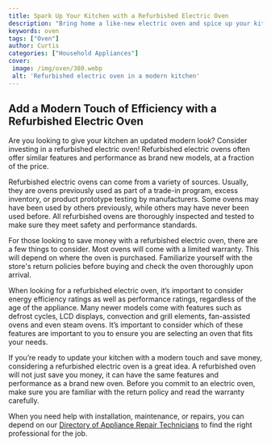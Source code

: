 ```yaml
---
title: Spark Up Your Kitchen with a Refurbished Electric Oven
description: "Bring home a like-new electric oven and spice up your kitchen with this money-saving idea Find out the advantages of buying a refurbished electric oven and what to look for to ensure that you get the best deal"
keywords: oven
tags: ["Oven"]
author: Curtis
categories: ["Household Appliances"]
cover: 
 image: /img/oven/380.webp
 alt: 'Refurbished electric oven in a modern kitchen'
---
```

## Add a Modern Touch of Efficiency with a Refurbished Electric Oven
Are you looking to give your kitchen an updated modern look? Consider investing in a refurbished electric oven! Refurbished electric ovens often offer similar features and performance as brand new models, at a fraction of the price. 

Refurbished electric ovens can come from a variety of sources. Usually, they are ovens previously used as part of a trade-in program, excess inventory, or product prototype testing by manufacturers. Some ovens may have been used by others previously, while others may have never been used before. All refurbished ovens are thoroughly inspected and tested to make sure they meet safety and performance standards. 

For those looking to save money with a refurbished electric oven, there are a few things to consider. Most ovens will come with a limited warranty. This will depend on where the oven is purchased. Familiarize yourself with the store's return policies before buying and check the oven thoroughly upon arrival.

When looking for a refurbished electric oven, it’s important to consider energy efficiency ratings as well as performance ratings, regardless of the age of the appliance. Many newer models come with features such as defrost cycles, LCD displays, convection and grill elements, fan-assisted ovens and even steam ovens. It’s important to consider which of these features are important to you to ensure you are selecting an oven that fits your needs. 

If you’re ready to update your kitchen with a modern touch and save money, considering a refurbished electric oven is a great idea. A refurbished oven will not just save you money, it can have the same features and performance as a brand new oven. Before you commit to an electric oven, make sure you are familiar with the return policy and read the warranty carefully. 

When you need help with installation, maintenance, or repairs, you can depend on our [Directory of Appliance Repair Technicians](./pages/appliance-repair-technicians) to find the right professional for the job.
